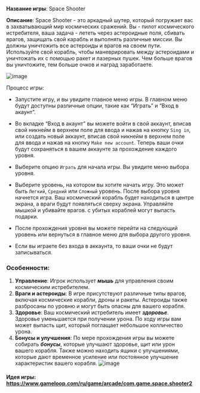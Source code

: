 __Название игры__: Space Shooter

 __Описание__: Space Shooter - это аркадный шутер, который погружает вас в захватывающий мир космических сражений. Вы - пилот космического истребителя, ваша задача - лететь через астероидные поля, сбивать врагов, защищать свой карабль и выполнять различные миссии.
 Вы должны уничтожить все астероиды и врагов на своем пути. 
 Используйте свой корабль, чтобы маневрировать между астероидами и уничтожать их с помощью ракет и лазерных пушек. Чем больше врагов вы уничтожите, тем больше очков и наград заработаете.

![image](https://github.com/DomiStjls/Space-Shooter/assets/123009141/a299f235-d940-493d-ae8f-b92f14a59a70)

Процесс игры:
- Запустите игру, и вы увидите главное меню игры. В главном меню будут доступны различные опции, такие как “Играть” и “Вход в акаунт”.

- Во вкладке “Вход в акаунт” вы можете войти в свой аккаунт, вписав свой никнейм в верхнем поле для ввода и нажав на кнопку `Sing in`, или создать новый аккаунт, вписав свой никнейм в верхнем поле для ввода и нажав на кнопку `Make new account`. Теперь ваши очки будут сохраняться в вашем аккаунте за прохождение каждого уровня.
  
- Выберите опцию `Играть` для начала игры. Вы увидите меню выбора уровня.
  
- Выберите уровень, на котором вы хотите начать игру. Это может быть `Легкий`, `Средний` или `Сложный` уровень.
После выбора уровня начнется игра. Ваш космический корабль будет находиться в центре экрана, а враги будут появляться сверху экрана. Управляйте мышкой и убивайте врагов. с убитых кораблей могут выпасть подарки.

- После прохождения уровня вы можете перейти на следующий уровень или вернуться в главное меню для выбора другого уровня.

- Если вы играете без входа в аккаунта, то ваши очки не будут записываться.
### __Особенности__:

1. __Управление__: Игрок использует ***мышь*** для управления своим космическим истребителем. 
2. __Враги и астероиды__: В игре присутствуют различные типы врагов, включая космические корабли, дроны и ракеты. Астероиды также разбросаны по уровню и могут быть опасны для вашего корабля.
3. __Здоровье__: Ваш космический истребитель имеет ***здоровье***. Здоровье уменьшается при получении урона. По ходу игры вам может выпасть щит, который поглащает небольшое колличество урона.
4. __Бонусы и улучшения__: По мере прохождения игры вы можете собирать ***бонусы***, которые улучшают здоровье, щит или урон вашего корабля. Также можно находить ящики с улучшениями, которые дают временное усиление или постоянное улучшение характеристик вашего корабля.
![image](https://github.com/DomiStjls/Space-Shooter/assets/123009141/aab6f456-f562-45ba-857b-018042c10e4f)

#### __Идея игры__: https://www.gameloop.com/ru/game/arcade/com.game.space.shooter2
